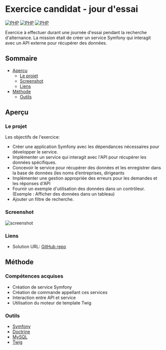 # Exercice candidat - jour d'essai

[![PHP](https://img.shields.io/badge/PHP-777BB4?style=for-the-badge&logo=php&logoColor=white)](https://www.php.net/manual/fr/intro-whatis.php)
[![PHP](https://img.shields.io/badge/connect-%2300843e.svg?style=for-the-badge&logo=symfony&logoColor=white)](https://www.php.net/manual/fr/intro-whatis.php)
[![PHP](https://img.shields.io/badge/MySQL-00000F?style=for-the-badge&logo=mysql&logoColor=white)](https://www.php.net/manual/fr/intro-whatis.php)


Exercice à effectuer durant une journée d'essai pendant la recherche d'alternance. La mission était de créer un service Symfony qui interagit avec un API externe pour récupérer des données.

## Sommaire

- [Aperçu](#aperçu)
  - [Le projet](#le-projet)
  - [Screenshot](#screenshot)
  - [Liens](#liens)
- [Méthode](#méthode)
  - [Outils](#outils)

## Aperçu

### Le projet

Les objectifs de l'exercice:

- Créer une application Symfony avec les dépendances nécessaires pour développer le service.
- Implémenter un service qui interagit avec l'API pour récupérer les données spécifiques.
- Concevoir le service pour récupérer des données et les enregistrer dans la base de données (les noms d’entreprises, dirigeants
- Implémenter une gestion appropriée des erreurs pour les demandes et les réponses d'API
- Fournir un exemple d'utilisation des données dans un contrôleur. (Exemple : Afficher des données dans un tableau)
- Ajouter un filtre de recherche.

### Screenshot

![screenshot](/screenshot.jpg)

### Liens

- Solution URL: [GitHub repo](https://github.com/FlorentRVE/exoCandidat)

## Méthode

### Compétences acquises

- Création de service Symfony
- Création de commande appellant ces services
- Interaction entre API et service
- Utilisation du moteur de template Twig

### Outils

- [Symfony](https://symfony.com/)
- [Doctrine](https://symfony.com/doc/current/doctrine.html)
- [MySQL](https://www.mysql.com/)
- [Twig](https://twig.symfony.com/)
